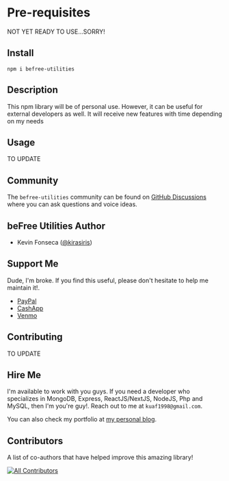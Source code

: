 # Pre-requisites

NOT YET READY TO USE...SORRY!

## Install

```
npm i befree-utilities
```

## Description

This npm library will be of personal use. However, it can be useful for external developers as well. It will receive new features with time depending on my needs

## Usage

TO UPDATE

## Community

The `befree-utilities` community can be found on [GitHub Discussions](https://github.com/kirasiris/befree-utilities/discussions) where you can ask questions and voice ideas.

## beFree Utilities Author

- Kevin Fonseca ([@kirasiris](https://github.com/kirasiris))

## Support Me

Dude, I'm broke. If you find this useful, please don't hesitate to help me maintain it!.

- [PayPal](https://www.paypal.com/paypalme/kirasiris)
- [CashApp](https://cash.app/$kirasiris)
- [Venmo](https://venmo.com/kirasiris)

## Contributing

TO UPDATE

## Hire Me

I'm available to work with you guys. If you need a developer who specializes in MongoDB, Express, ReactJS/NextJS, NodeJS, Php and MySQL, then I'm you're guy!. Reach out to me at `kuaf1998@gmail.com`.

You can also check my portfolio at [my personal blog](https://kevinfonseca.vercel.app/theme).

## Contributors

A list of co-authors that have helped improve this amazing library!

<!-- ALL-CONTRIBUTORS-LIST:START - Do not remove or modify this section -->
<!-- prettier-ignore-start -->
<!-- markdownlint-disable -->

<!-- markdownlint-restore -->
<!-- prettier-ignore-end -->

<!-- ALL-CONTRIBUTORS-LIST:END -->

[![All Contributors](https://img.shields.io/github/all-contributors/kirasiris/import-alias-file?color=ee8449&style=flat-square)](#contributors)
